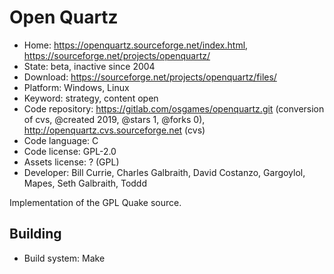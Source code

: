 # Open Quartz

- Home: https://openquartz.sourceforge.net/index.html, https://sourceforge.net/projects/openquartz/
- State: beta, inactive since 2004
- Download: https://sourceforge.net/projects/openquartz/files/
- Platform: Windows, Linux
- Keyword: strategy, content open
- Code repository: https://gitlab.com/osgames/openquartz.git (conversion of cvs, @created 2019, @stars 1, @forks 0), http://openquartz.cvs.sourceforge.net (cvs)
- Code language: C
- Code license: GPL-2.0
- Assets license: ? (GPL)
- Developer: Bill Currie, Charles Galbraith, David Costanzo, Gargoylol, Mapes, Seth Galbraith, Toddd

Implementation of the GPL Quake source.

## Building

- Build system: Make
